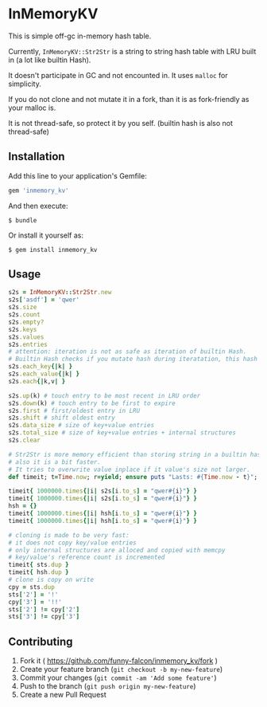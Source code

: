# InMemoryKV

This is simple off-gc in-memory hash table.

Currently, `InMemoryKV::Str2Str` is a string to string hash table
with LRU built in (a lot like builtin Hash).

It doesn't participate in GC and not encounted in. It uses `malloc` for simplicity.

If you do not clone and not mutate it in a fork, than it is as fork-friendly as your malloc is.

It is not thread-safe, so protect it by you self. (builtin hash is also not thread-safe)

## Installation

Add this line to your application's Gemfile:

```ruby
gem 'inmemory_kv'
```

And then execute:

    $ bundle

Or install it yourself as:

    $ gem install inmemory_kv

## Usage

```ruby
s2s = InMemoryKV::Str2Str.new
s2s['asdf'] = 'qwer'
s2s.size
s2s.count
s2s.empty?
s2s.keys
s2s.values
s2s.entries
# attention: iteration is not as safe as iteration of builtin Hash.
# Builtin Hash checks if you mutate hash during iteratation, this hash doesn't.
s2s.each_key{|k| }
s2s.each_value{|k| }
s2s.each{|k,v| }

s2s.up(k) # touch entry to be most recent in LRU order
s2s.down(k) # touch entry to be first to expire
s2s.first # first/oldest entry in LRU
s2s.shift # shift oldest entry
s2s.data_size # size of key+value entries
s2s.total_size # size of key+value entries + internal structures
s2s.clear

# Str2Str is more memory efficient than storing string in a builtin hash
# also it is a bit faster.
# It tries to overwrite value inplace if it value's size not larger.
def timeit; t=Time.now; r=yield; ensure puts "Lasts: #{Time.now - t}"; r; end

timeit{ 1000000.times{|i| s2s[i.to_s] = "qwer#{i}"} }
timeit{ 1000000.times{|i| s2s[i.to_s] = "qwer#{i}"} }
hsh = {}
timeit{ 1000000.times{|i| hsh[i.to_s] = "qwer#{i}"} }
timeit{ 1000000.times{|i| hsh[i.to_s] = "qwer#{i}"} }

# cloning is made to be very fast:
# it does not copy key/value entries
# only internal structures are alloced and copied with memcpy
# key/value's reference count is incremented
timeit{ sts.dup }
timeit{ hsh.dup }
# clone is copy on write
cpy = sts.dup
sts['2'] = '!'
cpy['3'] = '!!'
sts['2'] != cpy['2']
sts['3'] != cpy['3']
```

## Contributing

1. Fork it ( https://github.com/funny-falcon/inmemory_kv/fork )
2. Create your feature branch (`git checkout -b my-new-feature`)
3. Commit your changes (`git commit -am 'Add some feature'`)
4. Push to the branch (`git push origin my-new-feature`)
5. Create a new Pull Request

